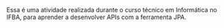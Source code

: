 Essa é uma atividade realizada durante o curso técnico em Informática no IFBA, para aprender a desenvolver APIs com a ferramenta JPA.
